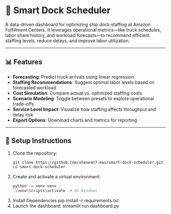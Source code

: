 # 🚢 Smart Dock Scheduler

A data-driven dashboard for optimizing ship dock staffing at Amazon Fulfillment Centers. It leverages operational metrics—like truck schedules, labor share history, and workload forecasts—to recommend efficient staffing levels, reduce delays, and improve labor utilization.

---

## 📊 Features

- **Forecasting**: Predict truck arrivals using linear regression
- **Staffing Recommendations**: Suggest optimal labor levels based on forecasted workload
- **Cost Simulation**: Compare actual vs. optimized staffing costs
- **Scenario Modeling**: Toggle between presets to explore operational trade-offs
- **Service Level Impact**: Visualize how staffing affects throughput and delay risk
- **Export Options**: Download charts and metrics for reporting

---

## 🚀 Setup Instructions

1. Clone the repository:
   ```bash
   git clone https://github.com/shenean7-max/smart-dock-scheduler.git
   cd smart-dock-scheduler
2. Create and activate a virtual environment:
   ```bash
   python -m venv venv
   .\venv\Scripts\activate  # On Windows
3. Install Dependencies
  pip install -r requirements.txt
4. Launch the dashboard:
   streamlit run dashboard.py

